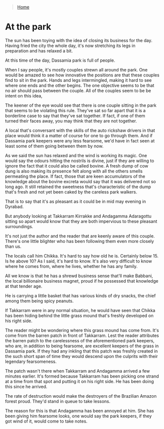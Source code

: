 >[Home](../README.md)
# At the park

The sun has been toying with the idea of closing its business for the day.
Having fried the city the whole day, it's now stretching its legs in preparation and has relaxed a bit.

At this time of the day, Dassamia park is full of people.

When I say people, it's mostly couples strewn all around the park.
One would be amazed to see how innovative the positions are that these couples find to sit in the park.
Hands and legs intermingled, making it hard to see where one ends and the other begins.
The one objective seems to be that no air should pass between the couple.
All of the couples seem to be be intent on this idea,

The keener of the eye would see that there is one couple sitting in the park that seems to be violating this rule.
They've sat so far apart that it is a borderline case to say that they've sat together.
If fact, if one of them turned their faces away, you may think that they are not together.

A local that's conversant with the skills of the auto rickshaw drivers in that place would think it a matter of course for one to go through them.
And if Dassamia park keepers were any less fearsome, we'd have in fact seen at least some of them going between them by now.

As we said the sun has relaxed and the wind is working its magic.
One would say the odours hitting the nostrils is divine, just if they are willing to ignore the fact that it could also be called bovine.
A fresh dump of cow dung is also making its presence felt along with all the others smells permeating the place.
If fact, those that are keen accumulators of the knowledge about the bovine excreta would say that it was delivered not so long ago.
It still retained the sweetness that's characteristic of the dump that's fresh and not yet been caked by the careless park walkers.

That is to say that it's as pleasant as it could be in mid may evening in Dyrabad.

But anybody looking at Takkarram Kirrakke and Andagamma Adaragottu sitting so apart would know that they are both impervious to these pleasant surroundings.

It's not just the author and the reader that are keenly aware of this couple.
There's one little blighter who has been following them even more closely than us.

The locals call him Chikka.
It's hard to say how old he is.
Certainly below 15.
Is he above 10? As I said, it's hard to know.
It's also very difficult to know where he comes from, where he lives, whether he has any family.

All we know is that he has a shrewd business sense that'll make Babbani, the local billionaire business magnet, proud if he possessed that knowledge at that tender age.

He is carrying a little basket that has various kinds of dry snacks, the chief among them being spicy peanuts.

If Takkarram were in any normal situation, he would have seen that Chikka has been hiding behind the little grass mound that's freshly developed on his right side.

The reader might be wondering where this grass mound has come from.
It's come from the barren patch in front of Takkarram.
Lest the reader attributes the barren patch to the carelessness of the aforementioned park keepers, who are, in addition to being fearsome, are excellent keepers of the grass in Dassamia park. If they had any inkling that this patch was freshly created in the such short span of time they would descend upon the culprits with their legendary fearsomeness.

The patch wasn't there when Takkarram and Andagamma arrived a few minutes earlier.
It's formed because Takkarram has been picking one strand at a time from that spot and putting it on his right side.
He has been doing this since he arrived.

The rate of destruction would make the destroyers of the Brazilian Amazon forest proud. They'd stand in queue to take lessons.

The reason for this is that Andagamma has been annoyed at him.
She has been giving him fearsome looks, one would say the park keepers, if they got wind of it, would come to take notes.




